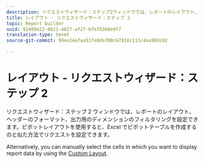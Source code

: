 ```yaml
---
description: リクエストウィザード：ステップ2ウィンドウでは、レポートのレイアウト、ヘッダーの形式設定および出力用のディメンションのフィルタリングを設定できます。 ピボットレイアウトを使用すると、Excel でピボットテーブルを作成するのと似た方法でリクエストを設定できます。
title: レイアウト - リクエストウィザード：ステップ 2
topic: Report builder
uuid: 92409e22-8b21-4827-af2f-bfef8368e0f7
translation-type: tm+mt
source-git-commit: 99ee24efaa517e8da700c67818c111c4aa90dc02

---
```



# レイアウト - リクエストウィザード：ステップ 2

リクエストウィザード：ステップ 2 ウィンドウでは、レポートのレイアウト、ヘッダーのフォーマット、出力用のディメンションのフィルタリングを設定できます。ピボットレイアウトを使用すると、Excel でピボットテーブルを作成するのと似た方法でリクエストを設定できます。

Alternatively, you can manually select the cells in which you want to display report data by using the [Custom Layout](/help/analyze/report-builder/layout/configure-the-custom-layout.md).
